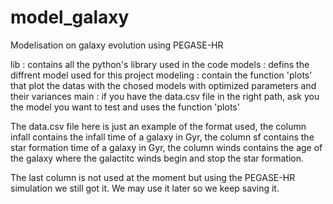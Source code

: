# model_galaxy
Modelisation on galaxy evolution using PEGASE-HR


lib : contains all the python's library used in the code
models : defins the diffrent model used for this project
modeling : contain the function 'plots' that plot the datas with the chosed models with optimized
           parameters and their variances
main : if you have the data.csv file in the right path, ask you the model you want to test
       and uses the function 'plots'
       
The data.csv file here is just an example of the format used,
the column infall contains the infall time of a galaxy in Gyr,
the column sf contains the star formation time of a galaxy in Gyr,
the column winds contains the age of the galaxy where the galactitc winds begin and stop the star formation.

The last column is not used at the moment but using the PEGASE-HR simulation we still got it. We may use it later so we keep saving it.
